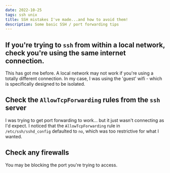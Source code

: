 ```yaml
---
date: 2022-10-25
tags: ssh unix
title: SSH mistakes I've made...and how to avoid them!
description: Some basic SSH / port forwarding tips
---
```


## If you're trying to `ssh` from within a local network, check you're using the same internet connection.

This has got me before. A local network may not work if you're using a totally different connection. In my case, I was using the 'guest' wifi - which is specifically designed to be isolated.

## Check the `AllowTcpForwarding` rules from the `ssh` server

I was trying to get port forwarding to work... but it just wasn't connecting as I'd expect.
I noticed that the `AllowTcpForwarding` rule in `/etc/ssh/sshd_config` defaulted to `no`, which was too restrictive for what I wanted.

## Check any firewalls

You may be blocking the port you're trying to access.
